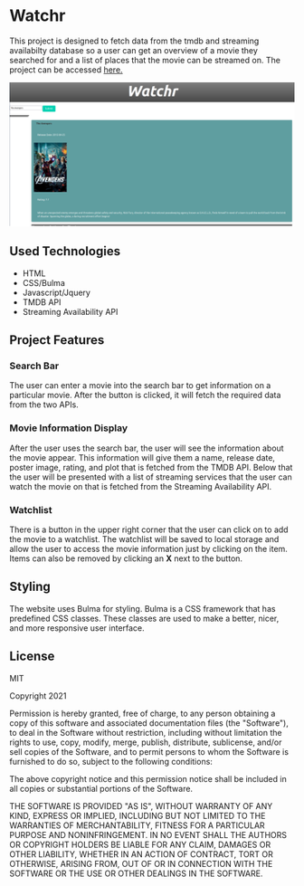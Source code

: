 # Watchr
This project is designed to fetch data from the tmdb and streaming availabilty database so a user can get an overview of a movie they searched for and a list of places that the movie can be streamed on. The project can be accessed [here.](https://emthedm.github.io/Pod2-Project-1/)

![Image of the site. Change when finished styling](./assets/images/watchr-image.png)

## Used Technologies
* HTML
* CSS/Bulma
* Javascript/Jquery
* TMDB API
* Streaming Availability API

## Project Features

### Search Bar
The user can enter a movie into the search bar to get information on a particular movie. After the button is clicked, it will fetch the required data from the two APIs.

### Movie Information Display 
After the user uses the search bar, the user will see the information about the movie appear. This information will give them a name, release date, poster image, rating, and plot that is fetched from the TMDB API. Below that the user will be presented with a list of streaming services that the user can watch the movie on that is fetched from the Streaming Availability API.

### Watchlist
There is a button in the upper right corner that the user can click on to add the movie to a watchlist. The watchlist will be saved to local storage and allow the user to access the movie information just by clicking on the item. Items can also be removed by clicking an **X** next to the button.

## Styling
The website uses Bulma for styling. Bulma is a CSS framework that has predefined CSS classes. These classes are used to make a better, nicer, and more responsive user interface.

## License 
MIT 

Copyright 2021 

Permission is hereby granted, free of charge, to any person obtaining a copy of this software and associated documentation files (the "Software"), to deal in the Software without restriction, including without limitation the rights to use, copy, modify, merge, publish, distribute, sublicense, and/or sell copies of the Software, and to permit persons to whom the Software is furnished to do so, subject to the following conditions:

The above copyright notice and this permission notice shall be included in all copies or substantial portions of the Software.

THE SOFTWARE IS PROVIDED "AS IS", WITHOUT WARRANTY OF ANY KIND, EXPRESS OR IMPLIED, INCLUDING BUT NOT LIMITED TO THE WARRANTIES OF MERCHANTABILITY, FITNESS FOR A PARTICULAR PURPOSE AND NONINFRINGEMENT. IN NO EVENT SHALL THE AUTHORS OR COPYRIGHT HOLDERS BE LIABLE FOR ANY CLAIM, DAMAGES OR OTHER LIABILITY, WHETHER IN AN ACTION OF CONTRACT, TORT OR OTHERWISE, ARISING FROM, OUT OF OR IN CONNECTION WITH THE SOFTWARE OR THE USE OR OTHER DEALINGS IN THE SOFTWARE.